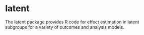 # latent

The latent package provides R code for effect estimation in latent subgroups
for a variety of outcomes and analysis models.
